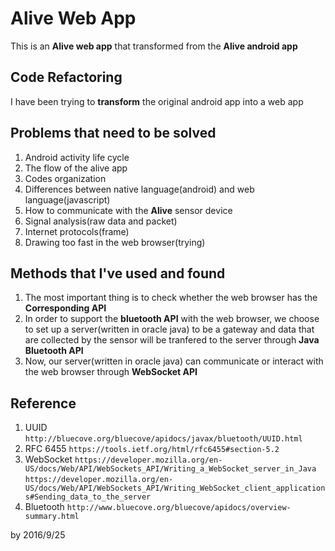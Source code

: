 # Alive Web App

This is an **Alive web app** that transformed from the **Alive android app**

## Code Refactoring

I have been trying to **transform** the original android app into a web app

## Problems that need to be solved

1. Android activity life cycle
2. The flow of the alive app
3. Codes organization
4. Differences between native language(android) and web language(javascript)
5. How to communicate with the **Alive** sensor device
6. Signal analysis(raw data and packet)
7. Internet protocols(frame)
8. Drawing too fast in the web browser(trying)

## Methods that I've used and found

1. The most important thing is to check whether the web browser
   has the **Corresponding API**
2. In order to support the **bluetooth API** with the web browser, we choose to
   set up a server(written in oracle java) to be a gateway and data that are collected by the sensor will be tranfered to the server through **Java Bluetooth API**
3. Now, our server(written in oracle java) can communicate or interact with the
   web browser through **WebSocket API**

## Reference

1. UUID ``http://bluecove.org/bluecove/apidocs/javax/bluetooth/UUID.html``
2. RFC 6455 ``https://tools.ietf.org/html/rfc6455#section-5.2``
3. WebSocket ``https://developer.mozilla.org/en-US/docs/Web/API/WebSockets_API/Writing_a_WebSocket_server_in_Java``  
``https://developer.mozilla.org/en-US/docs/Web/API/WebSockets_API/Writing_WebSocket_client_applications#Sending_data_to_the_server``
4. Bluetooth ``http://www.bluecove.org/bluecove/apidocs/overview-summary.html``

by 2016/9/25
